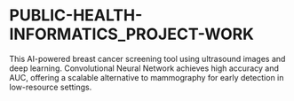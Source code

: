 # PUBLIC-HEALTH-INFORMATICS_PROJECT-WORK
This AI-powered breast cancer screening tool using ultrasound images and deep learning. Convolutional Neural Network achieves high accuracy and AUC, offering a scalable alternative to mammography for early detection in low-resource settings.

